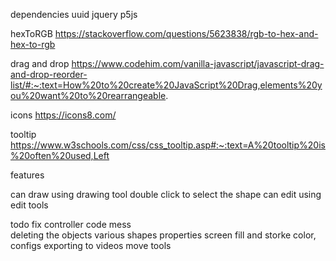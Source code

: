 dependencies
uuid
jquery
p5js

hexToRGB 
https://stackoverflow.com/questions/5623838/rgb-to-hex-and-hex-to-rgb

drag and drop
https://www.codehim.com/vanilla-javascript/javascript-drag-and-drop-reorder-list/#:~:text=How%20to%20create%20JavaScript%20Drag,elements%20you%20want%20to%20rearrangeable.

icons
https://icons8.com/

tooltip
https://www.w3schools.com/css/css_tooltip.asp#:~:text=A%20tooltip%20is%20often%20used,Left



features

can draw using drawing tool
double click to select the shape
can edit using edit tools

todo
fix controller code mess   
deleting the objects
various shapes
properties screen
fill and storke color, configs
exporting to videos
move tools

